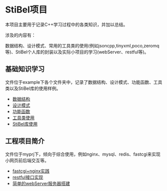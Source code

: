 # StiBel项目

本项目主要用于记录C++学习过程中的各类知识，并加以总结。

涉及的内容有：

数据结构、设计模式、常用的工具类的使用(例如jsoncpp,tinyxml,poco,zeromq等)、StiBel个人库的封装以及实际小项目的学习(webServer、restful等)。

## 基础知识学习

文件位于example下各个文件夹中，记录了数据结构、设计模式、功能函数、工具类以及StiBel库的使用样例。

* [数据结构](./guide/DataStruct.md)
* [设计模式](./guide/DesignPattern.md)
* [功能函数](./guide/FunctionStudy.md)
* [工具类使用](./guide/ToolUse.md)
* [StiBel库使用](./guide/StiBel.md)


## 工程项目简介

文件位于myprj下，倾向于综合使用，例如nginx、mysql、redis、fastcgi来实现小网页前后端交互等。

* [fastcgi+nginx实践](./guide/fastcgiApp.md)
* [restful接口实现](./guide/restfulApp.md)
* [简单的webServer服务器搭建](./guide/webServer.md)
